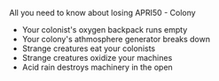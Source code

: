 All you need to know about losing APRI50 - Colony

* Your colonist's oxygen backpack runs empty
* Your colony's athmosphere generator breaks down
* Strange creatures eat your colonists
* Strange creatures oxidize your machines
* Acid rain destroys machinery in the open

